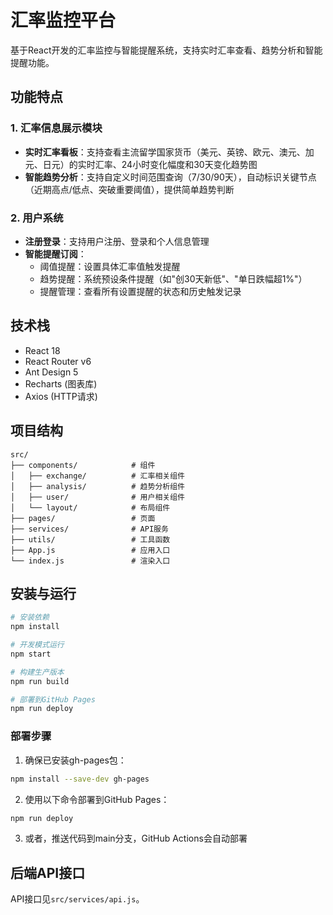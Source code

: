 # 汇率监控平台

基于React开发的汇率监控与智能提醒系统，支持实时汇率查看、趋势分析和智能提醒功能。

## 功能特点

### 1. 汇率信息展示模块
- **实时汇率看板**：支持查看主流留学国家货币（美元、英镑、欧元、澳元、加元、日元）的实时汇率、24小时变化幅度和30天变化趋势图
- **智能趋势分析**：支持自定义时间范围查询（7/30/90天），自动标识关键节点（近期高点/低点、突破重要阈值），提供简单趋势判断

### 2. 用户系统
- **注册登录**：支持用户注册、登录和个人信息管理
- **智能提醒订阅**：
  - 阈值提醒：设置具体汇率值触发提醒
  - 趋势提醒：系统预设条件提醒（如"创30天新低"、"单日跌幅超1%"）
  - 提醒管理：查看所有设置提醒的状态和历史触发记录

## 技术栈

- React 18
- React Router v6
- Ant Design 5
- Recharts (图表库)
- Axios (HTTP请求)

## 项目结构

```
src/
├── components/            # 组件
│   ├── exchange/          # 汇率相关组件
│   ├── analysis/          # 趋势分析组件
│   ├── user/              # 用户相关组件
│   └── layout/            # 布局组件
├── pages/                 # 页面
├── services/              # API服务
├── utils/                 # 工具函数
├── App.js                 # 应用入口
└── index.js               # 渲染入口
```

## 安装与运行

```bash
# 安装依赖
npm install

# 开发模式运行
npm start

# 构建生产版本
npm run build

# 部署到GitHub Pages
npm run deploy
```

### 部署步骤

1. 确保已安装gh-pages包：
```bash
npm install --save-dev gh-pages
```

2. 使用以下命令部署到GitHub Pages：
```bash
npm run deploy
```

3. 或者，推送代码到main分支，GitHub Actions会自动部署


## 后端API接口

API接口见`src/services/api.js`。